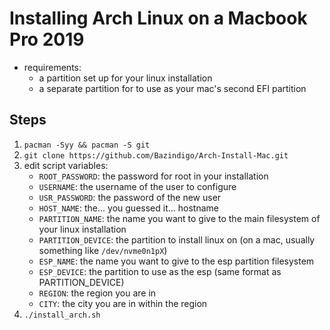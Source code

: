 # Installing Arch Linux on a Macbook Pro 2019
* requirements:
  * a partition set up for your linux installation
  * a separate partition for to use as your mac's second EFI partition

## Steps
1. `pacman -Syy && pacman -S git`
2. `git clone https://github.com/Bazindigo/Arch-Install-Mac.git`
3. edit script variables:
    * `ROOT_PASSWORD`: the password for root in your installation
    * `USERNAME`: the username of the user to configure
    * `USR_PASSWORD`: the password of the new user
    * `HOST_NAME`: the... you guessed it... hostname
    * `PARTITION_NAME`: the name you want to give to the main filesystem of your linux installation
    * `PARTITION_DEVICE`: the partition to install linux on (on a mac, usually something like `/dev/nvme0n1pX`)
    * `ESP_NAME`: the name you want to give to the esp partition filesystem
    * `ESP_DEVICE`: the partition to use as the esp (same format as PARTITION_DEVICE)
    * `REGION`: the region you are in
    * `CITY`: the city you are in within the region
4. `./install_arch.sh`
